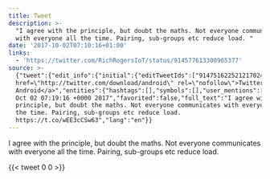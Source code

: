 ```yaml
---
title: Tweet
description: >-
  "I agree with the principle, but doubt the maths. Not everyone communicates
  with everyone all the time. Pairing, sub-groups etc reduce load. "
date: '2017-10-02T07:10:16+01:00'
links:
  - 'https://twitter.com/RichRogersIoT/status/914577613300965377'
source: >-
  {"tweet":{"edit_info":{"initial":{"editTweetIds":["914751622521217024"],"editableUntil":"2017-10-02T08:19:16.729Z","editsRemaining":"5","isEditEligible":true}},"retweeted":false,"source":"<a
  href=\"http://twitter.com/download/android\" rel=\"nofollow\">Twitter for
  Android</a>","entities":{"hashtags":[],"symbols":[],"user_mentions":[],"urls":[{"url":"https://t.co/wEE3cCSw63","expanded_url":"https://twitter.com/RichRogersIoT/status/914577613300965377","display_url":"twitter.com/RichRogersIoT/…","indices":["140","163"]}]},"display_text_range":["0","163"],"favorite_count":"0","id_str":"914751622521217024","truncated":false,"retweet_count":"0","id":"914751622521217024","possibly_sensitive":false,"created_at":"Mon
  Oct 02 07:19:16 +0000 2017","favorited":false,"full_text":"I agree with the
  principle, but doubt the maths. Not everyone communicates with everyone all
  the time. Pairing, sub-groups etc reduce load.
  https://t.co/wEE3cCSw63","lang":"en"}}
---
```

I agree with the principle, but doubt the maths. Not everyone communicates with everyone all the time. Pairing, sub-groups etc reduce load. 
    
{{< tweet 0 0 >}}
    
